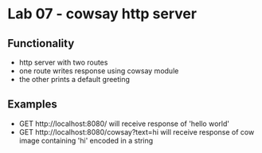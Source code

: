 # Lab 07 - cowsay http server

## Functionality
- http server with two routes
- one route writes response using cowsay module
- the other prints a default greeting

## Examples
- GET http://localhost:8080/ will receive response of 'hello world'
- GET http://localhost:8080/cowsay?text=hi will receive response of cow image containing 'hi' encoded in a string
